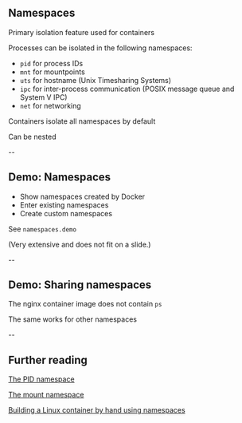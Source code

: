 ## Namespaces

Primary isolation feature used for containers

Processes can be isolated in the following namespaces:

- `pid` for process IDs
- `mnt` for mountpoints
- `uts` for hostname (Unix Timesharing Systems)
- `ipc` for inter-process communication (POSIX message queue and System V IPC)
- `net` for networking

Containers isolate all namespaces by default

Can be nested

--

## Demo: Namespaces

- Show namespaces created by Docker
- Enter existing namespaces
- Create custom namespaces

See `namespaces.demo`

(Very extensive and does not fit on a slide.)

--

## Demo: Sharing namespaces

The nginx container image does not contain `ps`

<!-- include: namespaces-12.command -->

<!-- include: namespaces-13.command -->

<!-- include: namespaces-14.command -->

The same works for other namespaces

--

## Further reading

[The PID namespace](https://www.redhat.com/sysadmin/pid-namespace)

[The mount namespace](https://www.redhat.com/sysadmin/mount-namespaces)

[Building a Linux container by hand using namespaces](https://www.redhat.com/sysadmin/building-container-namespaces)
